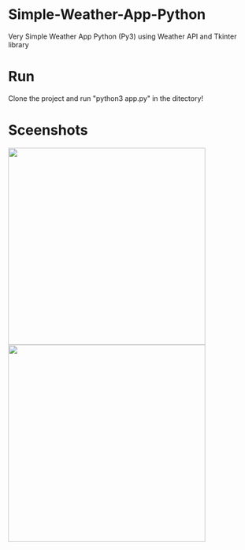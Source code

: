 # Simple-Weather-App-Python
Very Simple Weather App Python (Py3) using Weather API and Tkinter library 

# Run
Clone the project and run "python3 app.py" in the ditectory!

# Sceenshots

<img src="https://i.imgur.com/mNAfqKr.png" width=400px>

<img src="https://i.imgur.com/yQnFxj2.png" width=400px>

